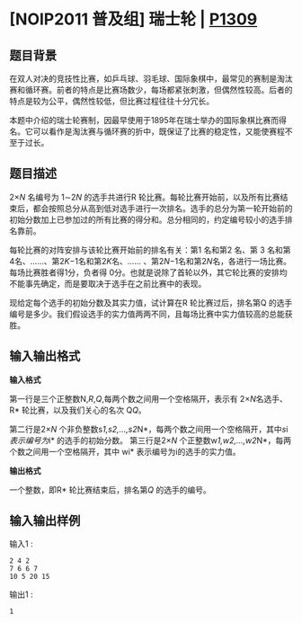# [NOIP2011 普及组] 瑞士轮 | [P1309](https://www.luogu.com.cn/problem/P1309)

## 题目背景

在双人对决的竞技性比赛，如乒乓球、羽毛球、国际象棋中，最常见的赛制是淘汰赛和循环赛。前者的特点是比赛场数少，每场都紧张刺激，但偶然性较高。后者的特点是较为公平，偶然性较低，但比赛过程往往十分冗长。

本题中介绍的瑞士轮赛制，因最早使用于1895年在瑞士举办的国际象棋比赛而得名。它可以看作是淘汰赛与循环赛的折中，既保证了比赛的稳定性，又能使赛程不至于过长。

## 题目描述

2×*N* 名编号为 1∼2*N* 的选手共进行R 轮比赛。每轮比赛开始前，以及所有比赛结束后，都会按照总分从高到低对选手进行一次排名。选手的总分为第一轮开始前的初始分数加上已参加过的所有比赛的得分和。总分相同的，约定编号较小的选手排名靠前。

每轮比赛的对阵安排与该轮比赛开始前的排名有关：第1 名和第2 名、第 3 名和第 4名、……、第2*K*−1名和第2*K*名、…… 、第2*N*−1名和第2*N*名，各进行一场比赛。每场比赛胜者得1分，负者得 0分。也就是说除了首轮以外，其它轮比赛的安排均不能事先确定，而是要取决于选手在之前比赛中的表现。

现给定每个选手的初始分数及其实力值，试计算在R 轮比赛过后，排名第Q 的选手编号是多少。我们假设选手的实力值两两不同，且每场比赛中实力值较高的总能获胜。

## 输入输出格式

**输入格式**

第一行是三个正整数N,*R*,*Q*,每两个数之间用一个空格隔开，表示有 2×*N*名选手、R* 轮比赛，以及我们关心的名次 Q*Q*。

第二行是2×*N* 个非负整数s*1,*s*2,…,*s*2*N*，每两个数之间用一个空格隔开，其中*s*i*表示编号为*i* 的选手的初始分数。 第三行是2×*N* 个正整数w*1,*w*2,…,*w*2*N*，每两个数之间用一个空格隔开，其中 wi* 表示编号为i的选手的实力值。

**输出格式**

一个整数，即R* 轮比赛结束后，排名第*Q* 的选手的编号。

## 输入输出样例

输入1 :

```
2 4 2 
7 6 6 7 
10 5 20 15 
```

输出1 :

```
1
```